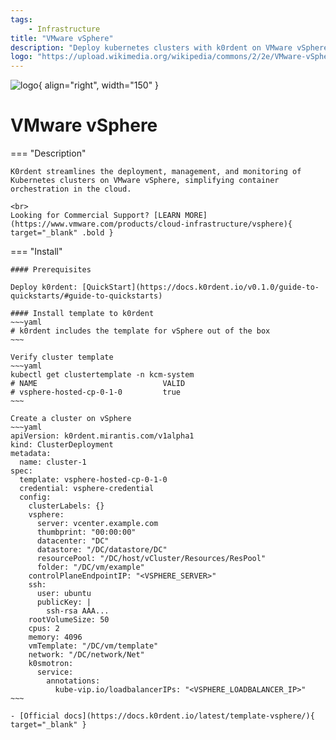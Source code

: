 ```yaml
---
tags:
    - Infrastructure
title: "VMware vSphere"
description: "Deploy kubernetes clusters with k0rdent on VMware vSphere infrastructure."
logo: "https://upload.wikimedia.org/wikipedia/commons/2/2e/VMware-vSphere-7.jpg"
---
```

![logo](https://upload.wikimedia.org/wikipedia/commons/2/2e/VMware-vSphere-7.jpg){ align="right", width="150" }
# VMware vSphere

=== "Description"

    K0rdent streamlines the deployment, management, and monitoring of Kubernetes clusters on VMware vSphere, simplifying container orchestration in the cloud.

    <br>
    Looking for Commercial Support? [LEARN MORE](https://www.vmware.com/products/cloud-infrastructure/vsphere){ target="_blank" .bold }
    

=== "Install"

    #### Prerequisites

    Deploy k0rdent: [QuickStart](https://docs.k0rdent.io/v0.1.0/guide-to-quickstarts/#guide-to-quickstarts)

    #### Install template to k0rdent
    ~~~yaml
    # k0rdent includes the template for vSphere out of the box
    ~~~
    
    Verify cluster template
    ~~~yaml
    kubectl get clustertemplate -n kcm-system
    # NAME                            VALID
    # vsphere-hosted-cp-0-1-0         true
    ~~~

    Create a cluster on vSphere
    ~~~yaml
    apiVersion: k0rdent.mirantis.com/v1alpha1
    kind: ClusterDeployment
    metadata:
      name: cluster-1
    spec:
      template: vsphere-hosted-cp-0-1-0
      credential: vsphere-credential
      config:
        clusterLabels: {}
        vsphere:
          server: vcenter.example.com
          thumbprint: "00:00:00"
          datacenter: "DC"
          datastore: "/DC/datastore/DC"
          resourcePool: "/DC/host/vCluster/Resources/ResPool"
          folder: "/DC/vm/example"
        controlPlaneEndpointIP: "<VSPHERE_SERVER>"
        ssh:
          user: ubuntu
          publicKey: |
            ssh-rsa AAA...
        rootVolumeSize: 50
        cpus: 2
        memory: 4096
        vmTemplate: "/DC/vm/template"
        network: "/DC/network/Net"
        k0smotron:
          service:
            annotations:
              kube-vip.io/loadbalancerIPs: "<VSPHERE_LOADBALANCER_IP>"
    ~~~

    - [Official docs](https://docs.k0rdent.io/latest/template-vsphere/){ target="_blank" }